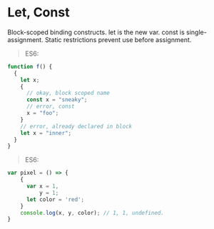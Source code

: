 # Let, Const

Block-scoped binding constructs. let is the new var. const is single-assignment. Static restrictions prevent use before assignment.


> ES6:

```js
function f() {
  {
    let x;
    {
      // okay, block scoped name
      const x = "sneaky";
      // error, const
      x = "foo";
    }
    // error, already declared in block
    let x = "inner";
  }
}
```

> ES6:

```js
var pixel = () => {
    {
      var x = 1,
          y = 1;
      let color = 'red';
    }
    console.log(x, y, color); // 1, 1, undefined.
}
```